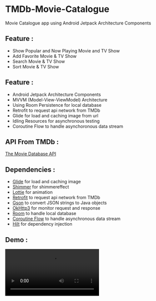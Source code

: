 # TMDb-Movie-Catalogue
Movie Catalogue app using Android Jetpack Architecture Components

## Feature  :
* Show Popular and Now Playing Movie and TV Show
* Add Favorite Movie & TV Show
* Search Movie & TV Show
* Sort Movie & TV Show

## Feature  :
* Android Jetpack Architecture Components
* MVVM (Model-View-ViewModel) Architecture
* Using Room Persistence for local database
* Retrofit to request api network from TMDb
* Glide for load and caching image from url
* Idling Resources for asynchronous testing
* Coroutine Flow to handle asynchoronous data stream

## API From TMDb  :
[The Movie Database API](https://developers.themoviedb.org/3)

## Dependencies :
* [Glide](https://github.com/bumptech/glide) for load and caching image
* [Shimmer](https://facebook.github.io/shimmer-android/) for shimmereffect
* [Lottie](https://github.com/airbnb/lottie-android) for animation
* [Retrofit](https://square.github.io/retrofit/) to request api network from TMDb
* [Gson](https://github.com/google/gson) to convert JSON strings to Java objects
* [OkHttp3](https://github.com/square/okhttp/tree/master/okhttp-logging-interceptor) for monitor request and response
* [Room](https://developer.android.com/training/data-storage/room) to handle local database
* [Coroutine Flow](https://github.com/Kotlin/kotlinx.coroutines) to handle asynchronous data stream
* [Hilt](https://developer.android.com/jetpack/androidx/releases/hilt) for dependency injection

## Demo :
![App Demo](https://user-images.githubusercontent.com/27962017/111483418-59a07000-8767-11eb-8333-89ffb9150da3.mp4)
